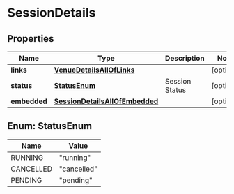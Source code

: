 

# SessionDetails


## Properties

| Name | Type | Description | Notes |
|------------ | ------------- | ------------- | -------------|
|**links** | [**VenueDetailsAllOfLinks**](VenueDetailsAllOfLinks.md) |  |  [optional] |
|**status** | [**StatusEnum**](#StatusEnum) | Session Status |  [optional] |
|**embedded** | [**SessionDetailsAllOfEmbedded**](SessionDetailsAllOfEmbedded.md) |  |  [optional] |



## Enum: StatusEnum

| Name | Value |
|---- | -----|
| RUNNING | &quot;running&quot; |
| CANCELLED | &quot;cancelled&quot; |
| PENDING | &quot;pending&quot; |



